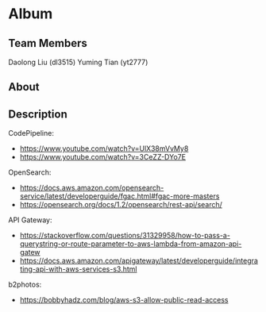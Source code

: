 # Album

## Team Members
Daolong Liu (dl3515) 
Yuming Tian (yt2777)

## About

## Description

CodePipeline:
 - https://www.youtube.com/watch?v=UlX38mVvMy8
 - https://www.youtube.com/watch?v=3CeZZ-DYo7E

OpenSearch:
 - https://docs.aws.amazon.com/opensearch-service/latest/developerguide/fgac.html#fgac-more-masters
 - https://opensearch.org/docs/1.2/opensearch/rest-api/search/

API Gateway:
 - https://stackoverflow.com/questions/31329958/how-to-pass-a-querystring-or-route-parameter-to-aws-lambda-from-amazon-api-gatew
 - https://docs.aws.amazon.com/apigateway/latest/developerguide/integrating-api-with-aws-services-s3.html

b2photos:
 - https://bobbyhadz.com/blog/aws-s3-allow-public-read-access